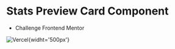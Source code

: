 # Stats Preview Card Component

- Challenge Frontend Mentor

![Vercel](path/to/images/image-header-mobile.jpg){widht='500px'}

